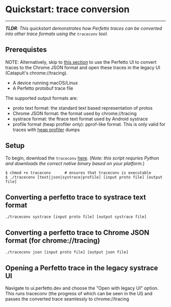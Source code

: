 # Quickstart: trace conversion

-------

_**TLDR**: This quickstart demonstrates how Perfetto traces can be converted into other trace formats using the `traceconv` tool._

## Prerequistes

NOTE: Alternatively, skip to [this section](/docs/TODO.md) to use the Perfetto UI to convert traces to the Chrome JSON format and open these traces in the legacy UI (Catapult's chrome://tracing).

- A device running macOS/Linux
- A Perfetto protobuf trace file

The supported output formats are:

- proto text format: the standard text based representation of protos
- Chrome JSON format: the format used by chrome://tracing
- systrace format: the ftrace text format used by Android systrace
- profile format (heap profiler only): pprof-like format. This is only valid for traces with [heap profiler](/src/profiling/memory/README.md) dumps

Setup
---------

To begin, download the `traceconv` [here](). (_Note: this script requries Python and downloads the correct native binary based on your platform._)

```console
$ chmod +x traceconv      # ensures that traceconv is executable 
$ ./traceconv [text|json|systrace|profile] [input proto file] [output file]
```

## Converting a perfetto trace to systrace text format

`./traceconv systrace [input proto file] [output systrace file]`

## Converting a perfetto trace to Chrome JSON format (for chrome://tracing)

`./traceconv json [input proto file] [output json file]`

## Opening a Perfetto trace in the legacy systrace UI

Navigate to ui.perfetto.dev and choose the "Open with legacy UI" option. This runs traceconv (the progress of which can be seen in the UI) and passes the converted trace seamlessly to chrome://tracing

